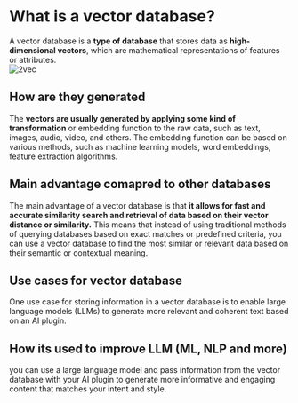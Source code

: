 # What is a vector database?
A vector database is a **type of database** that stores data as **high-dimensional vectors**, which are mathematical representations of features or attributes.   
![2vec](https://i.ibb.co/QpN7CqG/Screenshot-2023-08-24-at-11-43-10.png)


## How are they generated
 The **vectors are usually generated by applying some kind of transformation** or embedding function to the raw data, such as text, images, audio, video, and others. The embedding function can be based on various methods, such as machine learning models, word embeddings, feature extraction algorithms.

## Main advantage comapred to other databases
The main advantage of a vector database is that **it allows for fast and accurate similarity search and retrieval of data based on their vector distance or similarity.** This means that instead of using traditional methods of querying databases based on exact matches or predefined criteria, you can use a vector database to find the most similar or relevant data based on their semantic or contextual meaning.

## Use cases for vector database
One use case for storing information in a vector database is to enable large language models (LLMs) to generate more relevant and coherent text based on an AI plugin.

## How its used to improve LLM (ML, NLP and more)
you can use a large language model and pass information from the vector database with your AI plugin to generate more informative and engaging content that matches your intent and style.